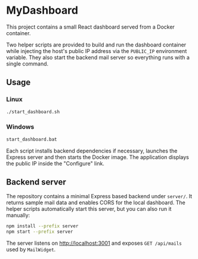 # MyDashboard

This project contains a small React dashboard served from a Docker container.

Two helper scripts are provided to build and run the dashboard container while
injecting the host's public IP address via the `PUBLIC_IP` environment variable.
They also start the backend mail server so everything runs with a single
command.

## Usage

### Linux

```sh
./start_dashboard.sh
```

### Windows

```bat
start_dashboard.bat
```

Each script installs backend dependencies if necessary, launches the Express
server and then starts the Docker image. The application displays the public IP
inside the "Configure" link.

## Backend server

The repository contains a minimal Express based backend under `server/`. It
returns sample mail data and enables CORS for the local dashboard. The helper
scripts automatically start this server, but you can also run it manually:

```sh
npm install --prefix server
npm start --prefix server
```

The server listens on [http://localhost:3001](http://localhost:3001) and
exposes `GET /api/mails` used by `MailWidget`.

